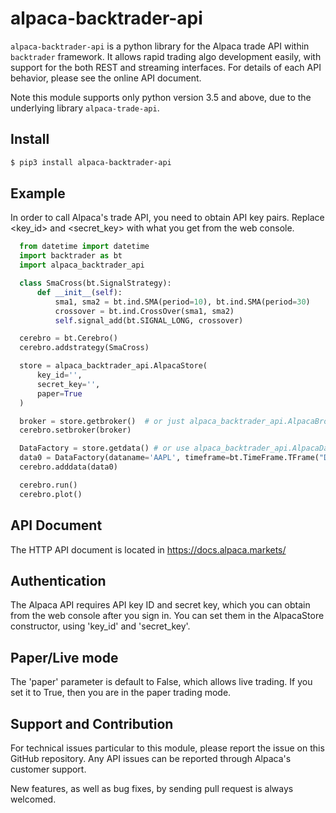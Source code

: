 # alpaca-backtrader-api

`alpaca-backtrader-api` is a python library for the Alpaca trade API
within `backtrader` framework.
It allows rapid trading algo development easily, with support for the
both REST and streaming interfaces. For details of each API behavior,
please see the online API document.

Note this module supports only python version 3.5 and above, due to
the underlying library `alpaca-trade-api`.

## Install

```bash
$ pip3 install alpaca-backtrader-api
```

## Example

In order to call Alpaca's trade API, you need to obtain API key pairs.
Replace <key_id> and <secret_key> with what you get from the web console.

```python
  from datetime import datetime
  import backtrader as bt
  import alpaca_backtrader_api

  class SmaCross(bt.SignalStrategy):
      def __init__(self):
          sma1, sma2 = bt.ind.SMA(period=10), bt.ind.SMA(period=30)
          crossover = bt.ind.CrossOver(sma1, sma2)
          self.signal_add(bt.SIGNAL_LONG, crossover)

  cerebro = bt.Cerebro()
  cerebro.addstrategy(SmaCross)

  store = alpaca_backtrader_api.AlpacaStore(
      key_id='',
      secret_key='',
      paper=True
  )

  broker = store.getbroker()  # or just alpaca_backtrader_api.AlpacaBroker
  cerebro.setbroker(broker) 

  DataFactory = store.getdata() # or use alpaca_backtrader_api.AlpacaData
  data0 = DataFactory(dataname='AAPL', timeframe=bt.TimeFrame.TFrame("Days"))  # Supported timeframes: "Days"/"Minutes"
  cerebro.adddata(data0)

  cerebro.run()
  cerebro.plot()
```

## API Document

The HTTP API document is located in https://docs.alpaca.markets/

## Authentication

The Alpaca API requires API key ID and secret key, which you can obtain from the
web console after you sign in.  You can set them in the AlpacaStore constructor,
using 'key_id' and 'secret_key'.

## Paper/Live mode

The 'paper' parameter is default to False, which allows live trading.
If you set it to True, then you are in the paper trading mode.

## Support and Contribution

For technical issues particular to this module, please report the
issue on this GitHub repository. Any API issues can be reported through
Alpaca's customer support.

New features, as well as bug fixes, by sending pull request is always
welcomed.
